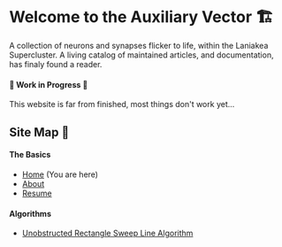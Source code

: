 <h1 style="border-bottom: 2px solid var(--overlay); margin-bottom: 15px;">Welcome to the Auxiliary Vector 🏗️</h1>

A collection of neurons and synapses flicker to life, within the Laniakea Supercluster. A living catalog of maintained articles, and documentation, has finaly found a reader.

#### 🚧 Work in Progress 🚧

This website is far from finished, most things don't work yet...


## Site Map 📜

#### The Basics

- [Home](/) (You are here)
- [About](/about)
- [Resume](/imperial.pdf)

#### Algorithms

- [Unobstructed Rectangle Sweep Line Algorithm](/algorithms/unobstructed_subrectangles/index)

